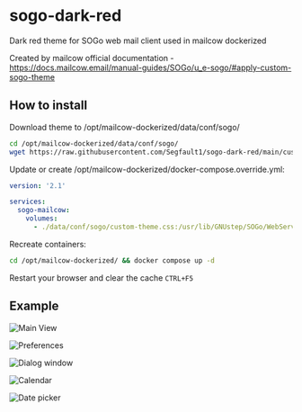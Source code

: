 # sogo-dark-red
Dark red theme for SOGo web mail client used in mailcow dockerized

Created by mailcow official documentation - https://docs.mailcow.email/manual-guides/SOGo/u_e-sogo/#apply-custom-sogo-theme

## How to install
Download theme to /opt/mailcow-dockerized/data/conf/sogo/
``` bash
cd /opt/mailcow-dockerized/data/conf/sogo/
wget https://raw.githubusercontent.com/Segfault1/sogo-dark-red/main/custom-theme.css
```
Update or create /opt/mailcow-dockerized/docker-compose.override.yml:
```yml
version: '2.1'

services:
  sogo-mailcow:
    volumes:
      - ./data/conf/sogo/custom-theme.css:/usr/lib/GNUstep/SOGo/WebServerResources/css/theme-default.css:z
```
Recreate containers:
```bash
cd /opt/mailcow-dockerized/ && docker compose up -d
```
Restart your browser and clear the cache `CTRL+F5`

## Example

![Main View](examples/Main_View.png)

![Preferences](examples/Preferences.png)

![Dialog window](examples/Dialog_Window.png)

![Calendar](examples/Calendar.png)

![Date picker](examples/Date_picker.png)
